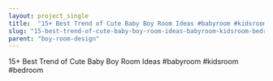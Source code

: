 ```yaml
---
layout: project_single
title:  "15+ Best Trend of Cute Baby Boy Room Ideas #babyroom #kidsroom #bedroom"
slug: "15-best-trend-of-cute-baby-boy-room-ideas-babyroom-kidsroom-bedroom"
parent: "boy-room-design"
---
```

15+ Best Trend of Cute Baby Boy Room Ideas #babyroom #kidsroom #bedroom